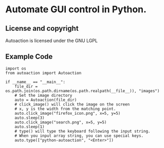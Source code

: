 Automate GUI control in Python.
============

## License and copyright ##
Autoaction is licensed under the GNU LGPL

## Example Code ##

	import os
	from autoaction import Autoaction
	
	if __name__ == "__main__":
	    file_dir = os.path.join(os.path.dirname(os.path.realpath(__file__)), "images")
	    # Set the image directory
	    auto = Autoaction(file_dir)
	    # click_image() will click the image on the screen
	    # x, y is the width from the matching point.
	    auto.click_image("firefox_icon.png", x=5, y=5)
	    auto.sleep(3)
	    auto.click_image("search.png", x=5, y=5)
	    auto.sleep(1)
	    # type() will type the keyboard following the input string.
	    # When you input array string, you can use special keys.
	    auto.type(["python-autoaction", "<Enter>"])

